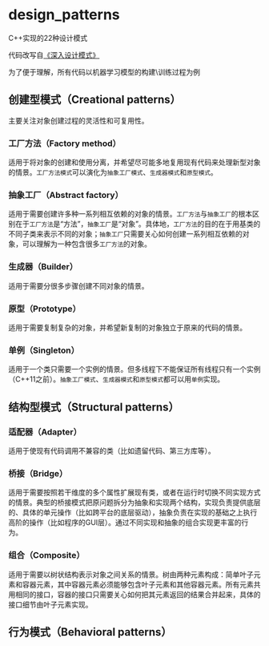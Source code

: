# design_patterns

C++实现的22种设计模式

代码改写自[《深入设计模式》](https://refactoring.guru/design-patterns)

为了便于理解，所有代码以机器学习模型的构建\训练过程为例

## 创建型模式（Creational patterns）

主要关注对象创建过程的灵活性和可复用性。

### 工厂方法（Factory method）

适用于将对象的创建和使用分离，并希望尽可能多地复用现有代码来处理新型对象的情景。`工厂方法模式`可以演化为`抽象工厂模式`、`生成器模式`和`原型模式`。

### 抽象工厂（Abstract factory）

适用于需要创建许多种一系列相互依赖的对象的情景。`工厂方法`与`抽象工厂`的根本区别在于`工厂方法`是“方法”，`抽象工厂`是“对象”。具体地，`工厂方法`的目的在于用基类的不同子类来表示不同的对象；`抽象工厂`只需要关心如何创建一系列相互依赖的对象，可以理解为一种包含很多`工厂方法`的对象。

### 生成器（Builder）

适用于需要分很多步骤创建不同对象的情景。

### 原型（Prototype）

适用于需要复制复杂的对象，并希望新复制的对象独立于原来的代码的情景。

### 单例（Singleton）

适用于一个类只需要一个实例的情景。但多线程下不能保证所有线程只有一个实例（C++11之前）。`抽象工厂模式`、`生成器模式`和`原型模式`都可以用`单例`实现。

## 结构型模式（Structural patterns）

### 适配器（Adapter）

适用于使现有代码调用不兼容的类（比如遗留代码、第三方库等）。

### 桥接（Bridge）

适用于需要按照若干维度的多个属性扩展现有类，或者在运行时切换不同实现方式的情景。典型的桥接模式把原问题拆分为抽象和实现两个结构，实现负责提供底层的、具体的单元操作（比如跨平台的底层驱动），抽象负责在实现的基础之上执行高阶的操作（比如程序的GUI层）。通过不同实现和抽象的组合实现更丰富的行为。

### 组合（Composite）

适用于需要以树状结构表示对象之间关系的情景。树由两种元素构成：简单叶子元素和容器元素，其中容器元素必须能够包含叶子元素和其他容器元素。所有元素共用相同的接口，容器的接口只需要关心如何把其元素返回的结果合并起来，具体的接口细节由叶子元素实现。

## 行为模式（Behavioral patterns）
